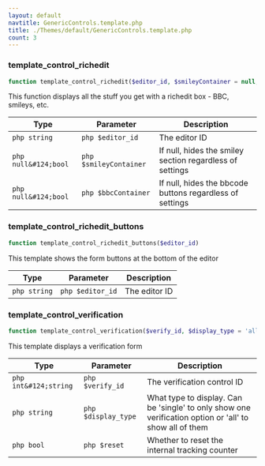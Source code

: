 ```yaml
---
layout: default
navtitle: GenericControls.template.php
title: ./Themes/default/GenericControls.template.php
count: 3
---
```


### template_control_richedit

```php
function template_control_richedit($editor_id, $smileyContainer = null, $bbcContainer = null)
```
This function displays all the stuff you get with a richedit box - BBC, smileys, etc.



Type|Parameter|Description
---|---|---
`php string`|`php $editor_id`|The editor ID
`php null&#124;bool`|`php $smileyContainer`|If null, hides the smiley section regardless of settings
`php null&#124;bool`|`php $bbcContainer`|If null, hides the bbcode buttons regardless of settings

### template_control_richedit_buttons

```php
function template_control_richedit_buttons($editor_id)
```
This template shows the form buttons at the bottom of the editor



Type|Parameter|Description
---|---|---
`php string`|`php $editor_id`|The editor ID

### template_control_verification

```php
function template_control_verification($verify_id, $display_type = 'all', $reset = false)
```
This template displays a verification form



Type|Parameter|Description
---|---|---
`php int&#124;string`|`php $verify_id`|The verification control ID
`php string`|`php $display_type`|What type to display. Can be 'single' to only show one verification option or 'all' to show all of them
`php bool`|`php $reset`|Whether to reset the internal tracking counter

